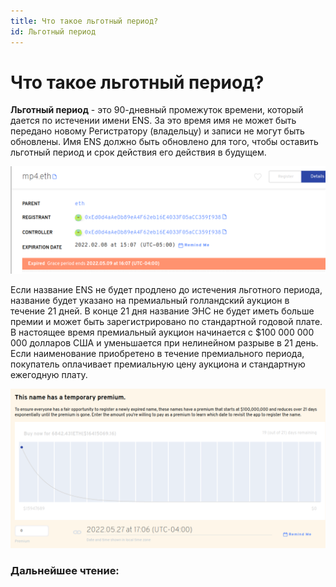 ```yaml
---
title: Что такое льготный период?
id: Льготный период
---
```


# Что такое льготный период?

**Льготный период** - это 90-дневный промежуток времени, который дается по истечении имени ENS. За это время имя не может быть передано новому Регистратору (владельцу) и записи не могут быть обновлены. Имя ENS должно быть обновлено для того, чтобы оставить льготный период и срок действия его действия в будущем.

![Проверка имени в льготный период.](./img/grace-period-1.png "Приложение менеджера будет отображено, если имя находится в льготном периоде.")

Если название ENS не будет продлено до истечения льготного периода, название будет указано на премиальный голландский аукцион в течение 21 дней. В конце 21 дня название ЭНС не будет иметь больше премии и может быть зарегистрировано по стандартной годовой плате. В настоящее время премиальный аукцион начинается с $100 000 000 000 долларов США и уменьшается при нелинейном разрыве в 21 день. Если наименование приобретено в течение премиального периода, покупатель оплачивает премиальную цену аукциона и стандартную ежегодную плату.

![Период кредитования](./img/grace-period-2.png "Графическое представление премиального периода распада.")

### Дальнейшее чтение:<!-- * \[What is a premium auction?\](what-is-a-premium-auction.md) -->
